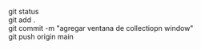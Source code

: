 git status    
git add .   
git commit -m "agregar ventana de collectiopn window"   
git push origin main